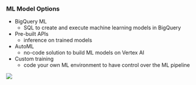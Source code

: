 ### ML Model Options
- BigQuery ML
	- SQL to create and execute machine learning models in BigQuery
- Pre-built APIs
	- inference on trained models
- AutoML
	- no-code solution to build ML models on Vertex AI
- Custom training
	- code your own ML environment to have control over the ML pipeline

![](./google-ml-options.png)

